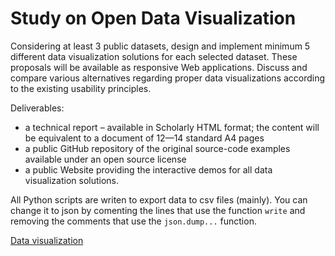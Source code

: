 # Study on Open Data Visualization

Considering at least 3 public datasets, design and implement minimum 5 different data visualization solutions for each selected dataset. These proposals will be available as responsive Web applications. Discuss and compare various alternatives regarding proper data visualizations according to the existing usability principles.  

Deliverables:

- a technical report – available in Scholarly HTML format; the content will be equivalent to a document of 12—14 standard A4 pages
- a public GitHub repository of the original source-code examples available under an open source license
- a public Website providing the interactive demos for all data visualization solutions.  

All Python scripts are writen to export data to csv files (mainly). You can change it to json by comenting the lines that use the function `write` and removing the comments that use the `json.dump...` function.  

[Data visualization](https://jesusjimsa.github.io/Study-on-Open-Data-Visualization/HTML/index.html)
